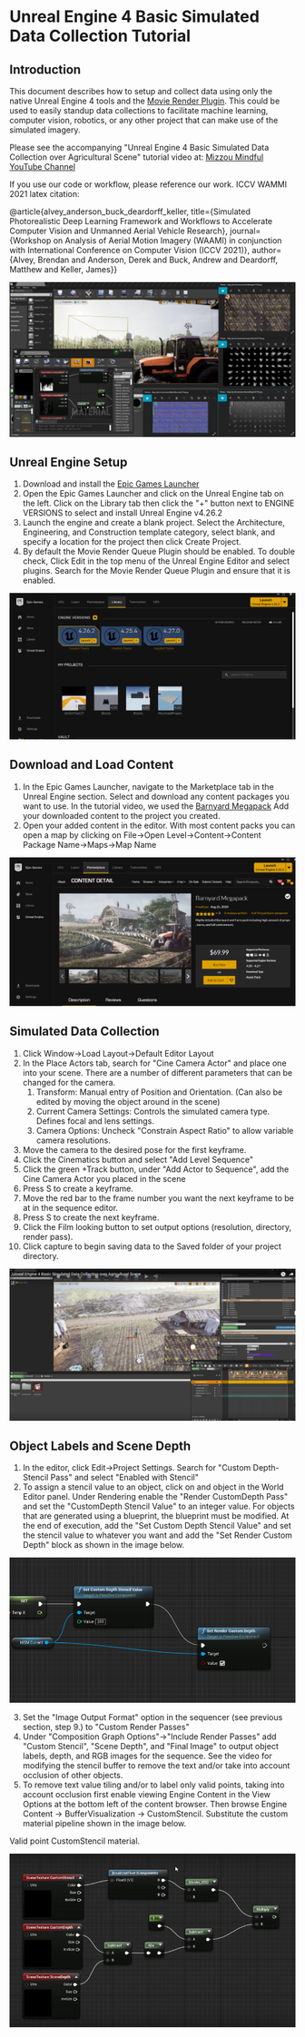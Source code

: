 # Unreal Engine 4 Basic Simulated Data Collection Tutorial

## Introduction

This document describes how to setup and collect data using only the native Unreal Engine 4 tools and the [Movie Render Plugin](https://docs.unrealengine.com/4.26/en-US/AnimatingObjects/Sequencer/Workflow/RenderAndExport/HighQualityMediaExport/). This could be used to easily standup data collections to facilitate machine learning, computer vision, robotics, or any other project that can make use of the simulated imagery. 

Please see the accompanying "Unreal Engine 4 Basic Simulated Data Collection over Agricultural Scene" tutorial video at: [Mizzou Mindful YouTube Channel](https://bit.ly/MizzouINDFUL)

If you use our code or workflow, please reference our work. ICCV WAMMI 2021 latex citation: 

@article{alvey_anderson_buck_deardorff_keller, title={Simulated Photorealistic Deep Learning Framework and Workflows to Accelerate Computer Vision and Unmanned Aerial Vehicle Research}, journal={Workshop on Analysis of Aerial Motion Imagery (WAAMI) in conjunction with International Conference on Computer Vision (ICCV 2021)}, author={Alvey, Brendan and Anderson, Derek and Buck, Andrew and Deardorff, Matthew and Keller, James}}

![Screenshot during data collection](images/iccv_wammi_ss.PNG)

## Unreal Engine Setup

1. Download and install the [Epic Games Launcher](https://www.epicgames.com/store/en-US/download)
2. Open the Epic Games Launcher and click on the Unreal Engine tab on the left. Click on the Library tab then click the "+" button next to ENGINE VERSIONS to select and install Unreal Engine v4.26.2
3. Launch the engine and create a blank project. Select the Architecture, Engineering, and Construction template category, select blank, and specify a location for the project then click Create Project. 
4. By default the Movie Render Queue Plugin should be enabled. To double check, Click Edit in the top menu of the Unreal Engine Editor and select plugins. Search for the Movie Render Queue Plugin and ensure that it is enabled. 

![Epic Games Launcher](images/epic_launcher.PNG)

## Download and Load Content

1. In the Epic Games Launcher, navigate to the Marketplace tab in the Unreal Engine section. Select and download any content packages you want to use. In the tutorial video, we used the [Barnyard Megapack](https://www.unrealengine.com/marketplace/en-US/product/barnyard-mega-pack) Add your downloaded content to the project you created.
2. Open your added content in the editor. With most content packs you can open a map by clicking on File->Open Level->Content->Content Package Name->Maps->Map Name

![Epic Games Marketplace - Barnyard Megascan Pack](images/marketplace_ss.PNG)

## Simulated Data Collection

1. Click Window->Load Layout->Default Editor Layout 
2. In the Place Actors tab, search for "Cine Camera Actor" and place one into your scene. There are a number of different parameters that can be changed for the camera. 
    1. Transform:  Manual entry of Position and Orientation. (Can also be edited by moving the object around in the scene)
    2. Current Camera Settings: Controls the simulated camera type. Defines focal and lens settings. 
    3. Camera Options: Uncheck "Constrain Aspect Ratio" to allow variable camera resolutions. 
3. Move the camera to the desired pose for the first keyframe. 
4. Click the Cinematics button and select "Add Level Sequence"
5. Click the green +Track button, under "Add Actor to Sequence", add the Cine Camera Actor you placed in the scene
6. Press S to create a keyframe.
7. Move the red bar to the frame number you want the next keyframe to be at in the sequence editor.
8. Press S to create the next keyframe. 
9. Click the Film looking button to set output options (resolution, directory, render pass).
10. Click capture to begin saving data to the Saved folder of your project directory. 

![Screenshot from tutorial video of simulated data collection](images/barnyard_ss.PNG)

## Object Labels and Scene Depth 

1. In the editor, click Edit->Project Settings. Search for "Custom Depth-Stencil Pass" and select "Enabled with Stencil"
2. To assign a stencil value to an object, click on and object in the World Editor panel. Under Rendering enable the "Render CustomDepth Pass" and set the "CustomDepth Stencil Value" to an integer value. For objects that are generated using a blueprint, the blueprint must be modified. At the end of execution, add the "Set Custom Depth Stencil Value" and set the stencil value to whatever you want and add the "Set Render Custom Depth" block as shown in the image below. 

![Modification to Farm Spawner Blueprint to enable Custom Depth Stencil Value](images/farmspawner_blueprint_mod.PNG)

3. Set the "Image Output Format" option in the sequencer (see previous section, step 9.) to "Custom Render Passes"
4. Under "Composition Graph Options"->"Include Render Passes" add "Custom Stencil", "Scene Depth", and "Final Image" to output object labels, depth, and RGB images for the sequence. See the video for modifying the stencil buffer to remove the text and/or take into account occlusion of other objects. 
5. To remove text value tiling and/or to label only valid points, taking into account occlusion first enable viewing Engine Content in the View Options at the bottom left of the content browser. Then browse Engine Content -> BufferVisualization -> CustomStencil. Substitute the custom material pipeline shown in the image below.   

Valid point CustomStencil material.

![Valid point CustomStencil material.](images/valid_point_shader.PNG)